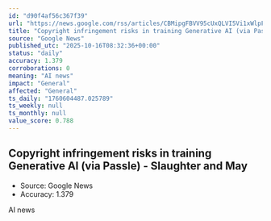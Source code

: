 ```yaml
---
id: "d90f4af56c367f39"
url: "https://news.google.com/rss/articles/CBMipgFBVV95cUxQLVI5Vi1xWlpFdEs1OWFLVWlHVGlvRDZsbGlvV3ZGVjB5OHVTMlRrYTNPUzZZT0kzTVMyS2hUTkNLSlZFYzhwdHdJY1doemJ0QUN2ZVdwWExCUktVQTBpdVBzcnZQd1lBVERRb0Jwa1lJNU9ETnRpZ1hlaW42aFBiS2RWZHBDTjZoNm9lQmo5eDJkTmNBcFM3bGpFWENyY1d0VGpuT2lB?oc=5"
title: "Copyright infringement risks in training Generative AI (via Passle) - Slaughter and May"
source: "Google News"
published_utc: "2025-10-16T08:32:36+00:00"
status: "daily"
accuracy: 1.379
corroborations: 0
meaning: "AI news"
impact: "General"
affected: "General"
ts_daily: "1760604487.025789"
ts_weekly: null
ts_monthly: null
value_score: 0.788
---
```

## Copyright infringement risks in training Generative AI (via Passle) - Slaughter and May

- Source: Google News
- Accuracy: 1.379

AI news
